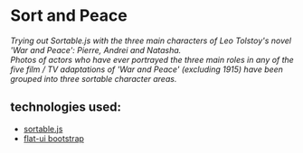 # Sort and Peace

*Trying out Sortable.js with the three main characters of Leo Tolstoy's novel 'War and Peace': Pierre, Andrei and Natasha. <br />
Photos of actors who have ever portrayed the three main roles in any of the five film / TV adaptations of 'War and Peace' (excluding 1915) have been grouped into three sortable character areas.*


## technologies used:

- [sortable.js](https://github.com/RubaXa/Sortable/)
- [flat-ui bootstrap](http://designmodo.github.io/Flat-UI/)